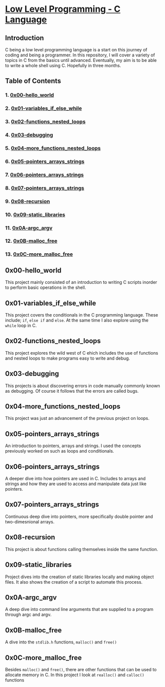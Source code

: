 # <ins>Low Level Programming - C Language</ins>

## Introduction

C being a low level programming language is a start on this journey of coding and being a programmer. In this repository, I will cover a variety of topics in C from the basics until advanced. Eventually, my aim is to be able to write a whole shell using C. Hopefully in three months. 

## Table of Contents

### 1. [0x00-hello_world](https://github.com/mwambajoakim/alx-low_level_programming/tree/master/0x00-hello_world)

### 2. [0x01-variables_if_else_while](https://github.com/mwambajoakim/alx-low_level_programming/tree/master/0x01-variables_if_else_while)

### 3. [0x02-functions_nested_loops](https://github.com/mwambajoakim/alx-low_level_programming/tree/master/0x02-functions_nested_loops)

### 4. [0x03-debugging](https://github.com/mwambajoakim/alx-low_level_programming/tree/master/0x03-debugging)

### 5. [0x04-more_functions_nested_loops](https://github.com/mwambajoakim/alx-low_level_programming/tree/master/0x04-more_functions_nested_loops)

### 6. [0x05-pointers_arrays_strings](https://github.com/mwambajoakim/alx-low_level_programming/tree/master/0x05-pointers_arrays_strings)

### 7. [0x06-pointers_arrays_strings](https://github.com/mwambajoakim/alx-low_level_programming/tree/master/0x06-pointers_arrays_strings)

### 8. [0x07-pointers_arrays_strings](https://github.com/mwambajoakim/alx-low_level_programming/tree/master/0x07-pointers_arrays_strings)

### 9. [0x08-recursion](https://github.com/mwambajoakim/alx-low_level_programming/tree/master/0x08-recursion)

### 10. [0x09-static_libraries](https://github.com/mwambajoakim/alx-low_level_programming/tree/master/0x09-static_libraries)

### 11. [0x0A-argc_argv](https://github.com/mwambajoakim/alx-low_level_programming/tree/master/0x0A-argc_argv)

### 12. [0x0B-malloc_free](https://github.com/mwambajoakim/alx-low_level_programming/tree/master/0x0B-malloc_free)

### 13. [0x0C-more_malloc_free](https://github.com/mwambajoakim/alx-low_level_programming/tree/master/0x0C-more_malloc_free)

## 0x00-hello_world
This project mainly consisted of an introduction to writing C scripts inorder to perform basic operations in the shell.

## 0x01-variables_if_else_while
This project covers the conditionals in the C programming language. These include; `if`, `else if` and `else`. At the same time I also explore using the `while` loop in C.

## 0x02-functions_nested_loops
This project explores the wild west of C ehich includes the use of functions and nested loops to make programs easy to write and debug.

## 0x03-debugging
This projects is about discovering errors in code manually commonly known as debugging. Of course it follows that the errors are called bugs.

## 0x04-more_functions_nested_loops
This project was just an advancement of the previous project on loops.

## 0x05-pointers_arrays_strings
An introduction to pointers, arrays and strings. I used the concepts previously worked on such as loops and conditionals.

## 0x06-pointers_arrays_strings
A deeper dive into how pointers are used in C. Includes to arrays and strings and how they are used to access and manipulate data just like pointers.

## 0x07-pointers_arrays_strings
Continuous deep dive into pointers, more specifically double pointer and two-dimesnional arrays.

## 0x08-recursion
This project is about functions calling themselves inside the same function.

## 0x09-static_libraries
Project dives into the creation of static libraries locally and making object files. It also shows the creation of a script to automate this process.

## 0x0A-argc_argv
A deep dive into command line arguments that are supplied to a program through argc and argv.

## 0x0B-malloc_free
A dive into the `stdlib.h` functions, `malloc()` and `free()`

## 0x0C-more_malloc_free
Besides `malloc()` and `free()`, there are other functions that can be used to allocate memory in C. In this project I look at `realloc()` and `calloc()` functions
